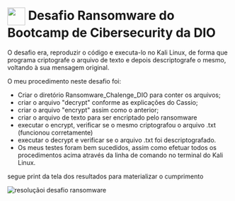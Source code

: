 <h1>
    <a href="https://www.dio.me/">
     <img align="center" width="40px" src="https://hermes.digitalinnovation.one/assets/diome/logo-minimized.png"></a>
    <span> Desafio Ransomware do Bootcamp de Cibersecurity da DIO</span>
</h1>

O desafio era, reproduzir o código e executa-lo no Kali Linux, 
de forma que programa criptografe o arquivo de texto e depois descriptografe o mesmo, 
voltando à sua mensagem original.

O meu procedimento neste desafio foi:
- Criar o diretório Ransomware_Chalenge_DIO para conter os arquivos;
- criar o arquivo "decrypt" conforme as explicações do Cassio;
- criar o arquivo "encrypt" assim como o anterior;
- criar o arquivo de texto para ser encriptado pelo ransomware
- executar o encrypt, verificar se o mesmo criptografou o arquivo .txt (funcionou corretamente)
- executar o decrypt e verificar se o arquivo .txt foi descriptografado.
- Os meus testes foram bem sucedidos, assim como efetuar todos os procedimentos acima
através da linha de comando no terminal do Kali Linux.

segue print da tela dos resultados para materializar o cumprimento 

![resoluçãoi desafio ransomware](https://github.com/DanyBC/cibersecurity-desafio-ransomware/assets/119118430/d69504e0-df6c-4170-b158-31c51ac2459c)



